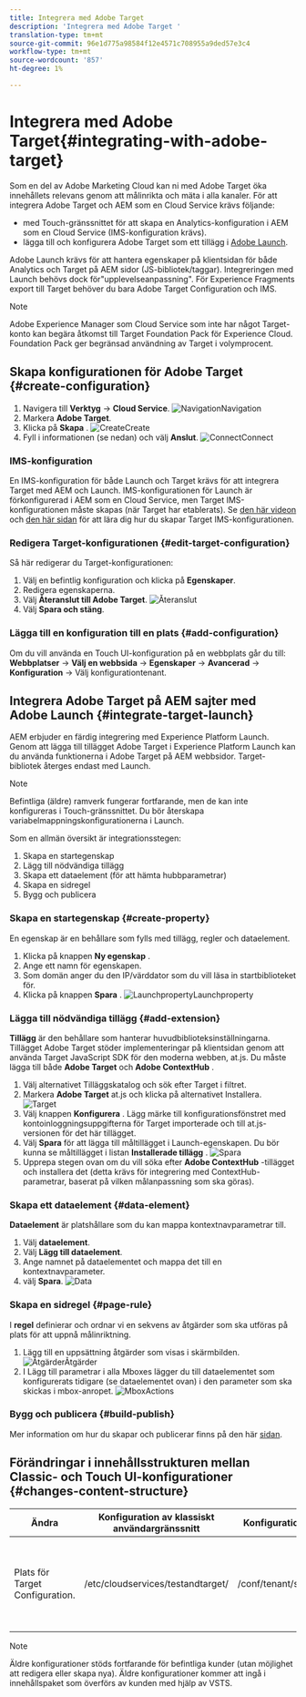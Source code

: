 ```yaml
---
title: Integrera med Adobe Target
description: 'Integrera med Adobe Target '
translation-type: tm+mt
source-git-commit: 96e1d775a98584f12e4571c708955a9ded57e3c4
workflow-type: tm+mt
source-wordcount: '857'
ht-degree: 1%

---
```



# Integrera med Adobe Target{#integrating-with-adobe-target}

Som en del av Adobe Marketing Cloud kan ni med Adobe Target öka innehållets relevans genom att målinrikta och mäta i alla kanaler. För att integrera Adobe Target och AEM som en Cloud Service krävs följande:

* med Touch-gränssnittet för att skapa en Analytics-konfiguration i AEM som en Cloud Service (IMS-konfiguration krävs).
* lägga till och konfigurera Adobe Target som ett tillägg i [Adobe Launch](https://docs.adobe.com/content/help/en/launch/using/intro/get-started/quick-start.html).

Adobe Launch krävs för att hantera egenskaper på klientsidan för både Analytics och Target på AEM sidor (JS-bibliotek/taggar). Integreringen med Launch behövs dock för&quot;upplevelseanpassning&quot;. För Experience Fragments export till Target behöver du bara Adobe Target Configuration och IMS.

>[!NOTE]
>
>Adobe Experience Manager som Cloud Service som inte har något Target-konto kan begära åtkomst till Target Foundation Pack för Experience Cloud. Foundation Pack ger begränsad användning av Target i volymprocent.

## Skapa konfigurationen för Adobe Target {#create-configuration}

1. Navigera till **Verktyg** → **Cloud Service**.
   ![](assets/cloudservice1.png "NavigationNavigation")
2. Markera **Adobe Target**.
3. Klicka på **Skapa** .
   ![](assets/tenant1.png "CreateCreate")
4. Fyll i informationen (se nedan) och välj **Anslut**.
   ![](assets/open_screen1.png "ConnectConnect")

### IMS-konfiguration

En IMS-konfiguration för både Launch och Target krävs för att integrera Target med AEM och Launch. IMS-konfigurationen för Launch är förkonfigurerad i AEM som en Cloud Service, men Target IMS-konfigurationen måste skapas (när Target har etablerats). Se [den här videon](https://helpx.adobe.com/experience-manager/kt/sites/using/aem-sites-target-standard-technical-video-understand.html) och [den här sidan](https://docs.adobe.com/content/help/en/experience-manager-65/administering/integration/integration-ims-adobe-io.html) för att lära dig hur du skapar Target IMS-konfigurationen.

### Redigera Target-konfigurationen {#edit-target-configuration}

Så här redigerar du Target-konfigurationen:

1. Välj en befintlig konfiguration och klicka på **Egenskaper**.
2. Redigera egenskaperna.
3. Välj **Återanslut till Adobe Target**.
   ![Återanslut](assets/edit_config_page1.png "Återanslut")
4. Välj **Spara och stäng**.

### Lägga till en konfiguration till en plats {#add-configuration}

Om du vill använda en Touch UI-konfiguration på en webbplats går du till: **Webbplatser** → **Välj en webbsida** → **Egenskaper** → **Avancerad** → **Konfiguration** → Välj konfigurationtenant.

## Integrera Adobe Target på AEM sajter med Adobe Launch {#integrate-target-launch}

AEM erbjuder en färdig integrering med Experience Platform Launch. Genom att lägga till tillägget Adobe Target i Experience Platform Launch kan du använda funktionerna i Adobe Target på AEM webbsidor. Target-bibliotek återges endast med Launch.

>[!NOTE]
>
>Befintliga (äldre) ramverk fungerar fortfarande, men de kan inte konfigureras i Touch-gränssnittet. Du bör återskapa variabelmappningskonfigurationerna i Launch.

Som en allmän översikt är integrationsstegen:

1. Skapa en startegenskap
2. Lägg till nödvändiga tillägg
3. Skapa ett dataelement (för att hämta hubbparametrar)
4. Skapa en sidregel
5. Bygg och publicera

### Skapa en startegenskap {#create-property}

En egenskap är en behållare som fylls med tillägg, regler och dataelement.

1. Klicka på knappen **Ny egenskap** .
2. Ange ett namn för egenskapen.
3. Som domän anger du den IP/värddator som du vill läsa in startbiblioteket för.
4. Klicka på knappen **Spara** .
   ![](assets/properties_newproperty1.png "LaunchpropertyLaunchproperty")

### Lägga till nödvändiga tillägg {#add-extension}

**Tillägg** är den behållare som hanterar huvudbiblioteksinställningarna. Tillägget Adobe Target stöder implementeringar på klientsidan genom att använda Target JavaScript SDK för den moderna webben, at.js. Du måste lägga till både **Adobe Target** och **Adobe ContextHub** .

1. Välj alternativet Tilläggskatalog och sök efter Target i filtret.
2. Markera **Adobe Target** at.js och klicka på alternativet Installera.
   ![Target](assets/search_ext1.png "SearchTarget Search")
3. Välj knappen **Konfigurera** . Lägg märke till konfigurationsfönstret med kontoinloggningsuppgifterna för Target importerade och till at.js-versionen för det här tillägget.
4. Välj **Spara** för att lägga till måltillägget i Launch-egenskapen. Du bör kunna se måltillägget i listan **Installerade tillägg** .
   ![Spara](assets/configure_extension1.png "tilläggSpara tillägg")
5. Upprepa stegen ovan om du vill söka efter **Adobe ContextHub** -tillägget och installera det (detta krävs för integrering med ContextHub-parametrar, baserat på vilken målanpassning som ska göras).

### Skapa ett dataelement {#data-element}

**Dataelement** är platshållare som du kan mappa kontextnavparametrar till.

1. Välj **dataelement**.
2. Välj **Lägg till dataelement**.
3. Ange namnet på dataelementet och mappa det till en kontextnavparameter.
4. välj **Spara**.
   ![Data](assets/data_elem1.png "ElementData-element")

### Skapa en sidregel {#page-rule}

I **regel** definierar och ordnar vi en sekvens av åtgärder som ska utföras på plats för att uppnå målinriktning.

1. Lägg till en uppsättning åtgärder som visas i skärmbilden.
   ![](assets/rules1.png "ÅtgärderÅtgärder")
2. I Lägg till parametrar i alla Mboxes lägger du till dataelementet som konfigurerats tidigare (se dataelementet ovan) i den parameter som ska skickas i mbox-anropet.
   ![](assets/map_data1.png "MboxActions")

### Bygg och publicera {#build-publish}

Mer information om hur du skapar och publicerar finns på den här [sidan](https://docs.adobe.com/content/help/en/experience-manager-learn/aem-target-tutorial/aem-target-implementation/using-launch-adobe-io.html).

## Förändringar i innehållsstrukturen mellan Classic- och Touch UI-konfigurationer {#changes-content-structure}

| **Ändra** | **Konfiguration av klassiskt användargränssnitt** | **Konfiguration av pekskärmsgränssnitt** | **Konsekvenser** |
|---|---|---|---|
| Plats för Target Configuration. | /etc/cloudservices/testandtarget/ | /conf/tenant/settings/cloudservices/target | Tidigare fanns det flera konfigurationer under /etc/cloudservices/the standtarget, men nu finns en enda konfiguration under en klientorganisation. |

>[!NOTE]
>
>Äldre konfigurationer stöds fortfarande för befintliga kunder (utan möjlighet att redigera eller skapa nya). Äldre konfigurationer kommer att ingå i innehållspaket som överförs av kunden med hjälp av VSTS.
